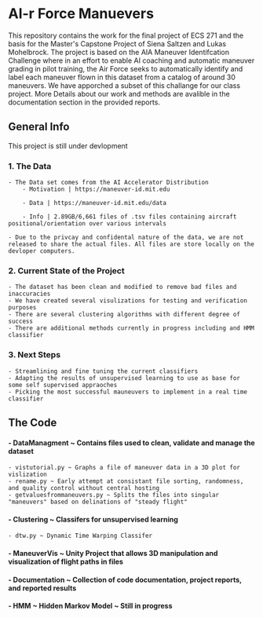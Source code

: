 # AI-r Force Manuevers 

This repository contains the work for the final project of ECS 271 and the basis for the Master's Capstone Project of Siena Saltzen and Lukas Mohelbrock. 
The project is based on the AIA Maneuver Identifcation Challenge where in an effort to enable AI coaching and automatic maneuver grading in pilot training, the Air Force seeks to automatically identify and label each maneuver flown in this dataset from a catalog of around 30 maneuvers. 
We have apporched a subset of this challange for our class project. More Details about our work and methods are avalible in the documentation section in the provided reports.


## General Info

This project is still under devlopment 

### 1. The Data
    - The Data set comes from the AI Accelerator Distribution
		- Motivation | https://maneuver-id.mit.edu
		
		- Data | https://maneuver-id.mit.edu/data
		
		- Info | 2.89GB/6,661 files of .tsv files containing aircraft positional/orientation over various intervals

    - Due to the privcay and confidental nature of the data, we are not released to share the actual files. All files are store locally on the devloper computers.
	
### 2. Current State of the Project
    - The dataset has been clean and modified to remove bad files and inaccuracies
    - We have created several visulizations for testing and verification purposes
    - There are several clustering algorithms with different degree of success
	- There are additional methods currently in progress including and HMM classifier
	
### 3. Next Steps
    - Streamlining and fine tuning the current classifiers
	- Adapting the results of unsupervised learning to use as base for some self supervised appraoches
	- Picking the most successful mauneuvers to implement in a real time classifier


## The Code

#### - DataManagment ~ Contains files used to clean, validate and manage the dataset
	- vistutorial.py ~ Graphs a file of maneuver data in a 3D plot for vislization
	- rename.py ~ Early attempt at consistant file sorting, randomness, and quality control without central hosting
	- getvaluesfrommaneuvers.py ~ Splits the files into singular "maneuvers" based on delinations of "steady flight"
	
#### - Clustering ~ Classifers for unsupervised learning
	- dtw.py ~ Dynamic Time Warping Classifer
	
#### - ManeuverVis ~ Unity Project that allows 3D manipulation and visualization of flight paths in files

#### - Documentation ~ Collection of code documentation, project reports, and reported results

#### -  HMM ~ Hidden Markov Model ~ Still in progress


